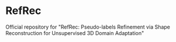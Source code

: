 # RefRec
Official repository for "RefRec: Pseudo-labels Refinement via Shape Reconstruction for Unsupervised 3D Domain Adaptation"
